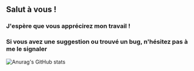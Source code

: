## Salut à vous !
### J'espère que vous apprécirez mon travail !
### Si vous avez une suggestion ou trouvé un bug, n'hésitez pas à me le signaler
![Anurag's GitHub stats](https://github-readme-stats.vercel.app/api?username=Ilade-s&theme=cobalt)
<!--
**Ilade-s/Ilade-s** is a ✨ _special_ ✨ repository because its `README.md` (this file) appears on your GitHub profile.

Here are some ideas to get you started:

- 🔭 I’m currently working on ...
- 🌱 I’m currently learning ...
- 👯 I’m looking to collaborate on ...
- 🤔 I’m looking for help with ...
- 💬 Ask me about ...
- 📫 How to reach me: ...
- 😄 Pronouns: ...
- ⚡ Fun fact: ...
-->
